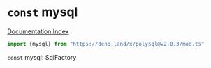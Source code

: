 # `const` mysql

[Documentation Index](../README.md)

```ts
import {mysql} from "https://deno.land/x/polysql@v2.0.3/mod.ts"
```

`const` mysql: SqlFactory

